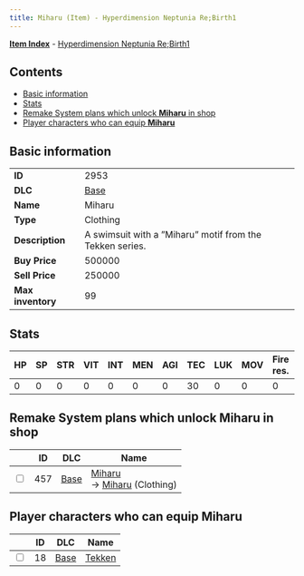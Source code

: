 ```yaml
---
title: Miharu (Item) - Hyperdimension Neptunia Re;Birth1
---
```


[**Item Index**](/neptunia/rb1/item/index.html) - [Hyperdimension Neptunia Re;Birth1](/neptunia/rb1)

## Contents

- [Basic information](#basic-information)
- [Stats](#stats)
- [Remake System plans which unlock **Miharu** in shop](#remake-system-plans-which-unlock-miharu-in-shop)
- [Player characters who can equip **Miharu**](#player-characters-who-can-equip-miharu)
## Basic information

|   |   |
| -- | -- |
| **ID** | 2953 |
| **DLC** | [Base](/neptunia/rb1/dlc/1-base.html) |
| **Name** | Miharu |
| **Type** | Clothing |
| **Description** | A swimsuit with a ”Miharu” motif from the Tekken series. |
| **Buy Price** | 500000 |
| **Sell Price** | 250000 |
| **Max inventory** | 99 |


## Stats

| HP | SP | STR | VIT | INT | MEN | AGI | TEC | LUK | MOV | Fire res. | Ice res. | Wind res. | Lightning res. |
| -- | -- | --- | --- | --- | --- | --- | --- | --- | --- | --------- | -------- | --------- | -------------- |
| 0 | 0 | 0 | 0 | 0 | 0 | 0 | 30 | 0 | 0 | 0 | 0 | 0 | 0 |


## Remake System plans which unlock **Miharu** in shop

|    | ID | DLC | Name |
| -- | -- | --- | ---- |
| <input type="checkbox" id="rb1-remake-1-457" class="trackbox" /> | 457 | [Base](/neptunia/rb1/dlc/1-base.html) | [Miharu](/neptunia/rb1/remake/1-457-miharu.html)<br /> → [Miharu](/neptunia/rb1/item/1-2953-miharu.html) (Clothing) |


## Player characters who can equip **Miharu**

|    | ID | DLC | Name |
| -- | -- | --- | ---- |
| <input type="checkbox" id="rb1-player-1-18" class="trackbox" /> | 18 | [Base](/neptunia/rb1/dlc/1-base.html) | [Tekken](/neptunia/rb1/player/1-18-tekken.html) |
